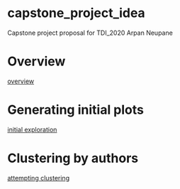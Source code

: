 # capstone_project_idea
Capstone project proposal for TDI_2020
Arpan Neupane

# Overview

<a href="https://github.com/arpnneupane/capstone_project_idea/blob/master/rmd/capstone_idea_overview.md" target="_blank">overview</a>

# Generating initial plots 
<a href="https://github.com/arpnneupane/capstone_project_idea/blob/master/rmd/generating_initial_plots.md" target="_blank">initial exploration</a>

# Clustering by authors 

<a href="https://github.com/arpnneupane/capstone_project_idea/blob/master/rmd/further_exploration_of_the_data.md" target="_blank">attempting clustering</a>
